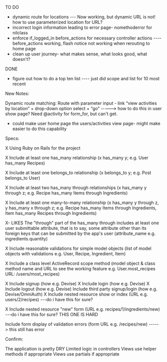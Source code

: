TO DO
- dynamic route for locations
        --- Now working, but dynamic URL is not! how to use parameterized location for URL?
- incorrect login information leading to error page- nomethoderror for          nilclass        
- enforce if_logged_in before_actions for necessary controller actions
    ----before_actions working, flash notice not working when rerouting to home page
- clean up user journey- what makes sense, what looks good, what doesn't?

DONE
- figure out how to do a top ten list
        ---- just did scope and list for 10 most recent



New Notes:

Dynamic route matching:
Route with parameter input - link “view activities by location” + drop-down option select + “go”
-----> how to do this in user show page? Need @activity for form_for, but can't get. 
- could make user home page the users/activities view page- might make easier to do this capability



Specs:

 X Using Ruby on Rails for the project

 X Include at least one has_many relationship (x has_many y; e.g. User has_many Recipes)

 X Include at least one belongs_to relationship (x belongs_to y; e.g. Post belongs_to User)

 X Include at least two has_many through relationships (x has_many y through z; e.g. Recipe has_many Items through Ingredients)

 X Include at least one many-to-many relationship (x has_many y through z, y has_many x through z; e.g. Recipe has_many Items through Ingredients, Item has_many Recipes through Ingredients)

 X- LIKES 
 The "through" part of the has_many through includes at least one user submittable attribute, that is to say, some attribute other than its foreign keys that can be submitted by the app's user (attribute_name e.g. ingredients.quantity)

 X Include reasonable validations for simple model objects (list of model objects with validations e.g. User, Recipe, Ingredient, Item)

 X Include a class level ActiveRecord scope method (model object & class method name and URL to see the working feature e.g. User.most_recipes URL: /users/most_recipes)

 X Include signup (how e.g. Devise)
 X Include login (how e.g. Devise)
 X Include logout (how e.g. Devise)
 Include third party signup/login (how e.g. Devise/OmniAuth)
 X Include nested resource show or index (URL e.g. users/2/recipes)
            ---do i have this for sure?

 X Include nested resource "new" form (URL e.g. recipes/1/ingredients/new)
            ---do i have this for sure? THIS ONE IS HARD

Include form display of validation errors (form URL e.g. /recipes/new)
-----> this still has error

Confirm:

 The application is pretty DRY
 Limited logic in controllers
 Views use helper methods if appropriate
 Views use partials if appropriate